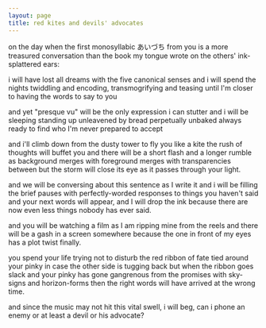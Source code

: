 ```yaml
---
layout: page
title: red kites and devils' advocates
---
```


on the day when the first monosyllabic あいづち from you
is a more treasured conversation than the book my tongue wrote
on the others' ink-splattered ears:

i will have lost all dreams with the five canonical senses
and i will spend the nights twiddling and encoding,
transmogrifying and teasing until I'm closer to having
the words to say to you

and yet "presque vu" will be the only expression i can stutter
and i will be sleeping standing up
unleavened by bread perpetually unbaked
always ready to find who I'm
never prepared to accept

and i'll climb down from the dusty tower
to fly you like a kite
the rush of thoughts will buffet you
and there will be a short flash and a longer rumble
as background merges with foreground merges with transparencies between
but the storm will close its eye as it passes through your light.

and we will be conversing about this sentence as I write it
and i will be filling the brief pauses with
perfectly-worded responses to things you haven't said
and your next words will appear, and I will drop the ink because
there are now even less things nobody has ever said.

and you will be watching a film
as I am ripping mine from the reels
and there will be a gash in a screen somewhere
because the one in front of my eyes has a plot twist
finally.

you spend your life trying not to disturb the red ribbon of fate tied around
your pinky
in case the other side is tugging back
but when the ribbon goes slack
and your pinky has gone gangrenous from
the promises with sky-signs and horizon-forms
then the right words will have arrived at the wrong time.

and since the music may not hit this vital swell,
i will beg, can i phone an enemy
or at least a devil or his advocate?
